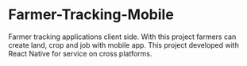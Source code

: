 # Farmer-Tracking-Mobile

Farmer tracking applications client side. With this project farmers can create land, crop and job with mobile app. This project developed with React Native for 
service on cross platforms.
